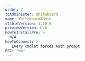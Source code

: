 ```yaml
---
order: 7
toAdminister: Whiteboard
name: WhiteboardAdmin
stableVersion: 1.10.0
previewVersion: N/A
howToInstallPre: >
  N/A
howToConnect: >
   Every cmdlet forces Auth prompt
PS7: "No"
---
```

